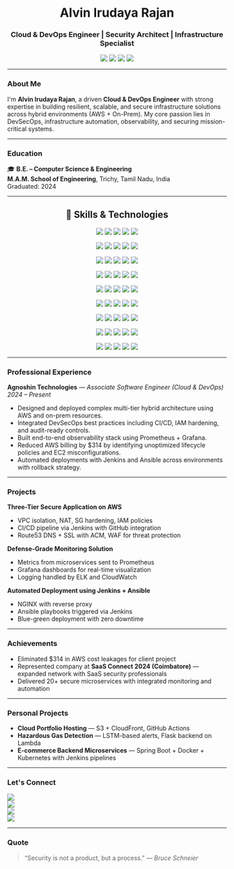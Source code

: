 <h1 align="center">Alvin Irudaya Rajan</h1>
<h3 align="center">Cloud & DevOps Engineer | Security Architect | Infrastructure Specialist</h3>

<p align="center">
  <img src="https://img.shields.io/badge/AWS-Cloud-orange?style=flat&logo=amazonaws&logoColor=white"/>
  <img src="https://img.shields.io/badge/Kubernetes-DevOps-blue?style=flat&logo=kubernetes&logoColor=white"/>
  <img src="https://img.shields.io/badge/On--Prem%20Infra-Expert-critical?style=flat&logo=server&logoColor=white"/>
  <img src="https://img.shields.io/badge/CyberSecurity-Defense-black?style=flat&logo=protonvpn&logoColor=white"/>
</p>

---

### About Me

I'm **Alvin Irudaya Rajan**, a driven **Cloud & DevOps Engineer** with strong expertise in building resilient, scalable, and secure infrastructure solutions across hybrid environments (AWS + On-Prem). My core passion lies in DevSecOps, infrastructure automation, observability, and securing mission-critical systems.

---

### Education

🎓 **B.E. – Computer Science & Engineering**  
**M.A.M. School of Engineering**, Trichy, Tamil Nadu, India  
Graduated: 2024

---

<h2 align="center">🚀 Skills & Technologies</h2>

<p align="center">
  <!-- ☁️ Cloud Platforms & Services -->
  <img src="https://img.shields.io/badge/AWS-Cloud-orange?style=flat&logo=amazonaws&logoColor=white" />
  <img src="https://img.shields.io/badge/Azure-Cloud-0078D4?style=flat&logo=microsoftazure&logoColor=white" />
  <img src="https://img.shields.io/badge/GCP-Google%20Cloud-4285F4?style=flat&logo=googlecloud&logoColor=white" />
  <img src="https://img.shields.io/badge/OpenStack-Cloud-ED1944?style=flat&logo=openstack&logoColor=white" />
  <img src="https://img.shields.io/badge/Cloudflare-CDN-F38020?style=flat&logo=cloudflare&logoColor=white" />
</p>

<p align="center">
  <!-- ⚙️ DevOps & Automation -->
  <img src="https://img.shields.io/badge/Docker-Container-2496ED?style=flat&logo=docker&logoColor=white" />
  <img src="https://img.shields.io/badge/Kubernetes-Orchestration-326CE5?style=flat&logo=kubernetes&logoColor=white" />
  <img src="https://img.shields.io/badge/Ansible-Automation-EE0000?style=flat&logo=ansible&logoColor=white" />
  <img src="https://img.shields.io/badge/Terraform-IaC-623CE4?style=flat&logo=terraform&logoColor=white" />
  <img src="https://img.shields.io/badge/Helm-K8s%20Charts-0F1689?style=flat&logo=helm&logoColor=white" />
</p>

<p align="center">
  <img src="https://img.shields.io/badge/NGINX-Web%20Server-009639?style=flat&logo=nginx&logoColor=white" />
  <img src="https://img.shields.io/badge/Apache-Server-D22128?style=flat&logo=apache&logoColor=white" />
  <img src="https://img.shields.io/badge/Jenkins-CICD-D24939?style=flat&logo=jenkins&logoColor=white" />
  <img src="https://img.shields.io/badge/GitHub%20Actions-Workflow-2088FF?style=flat&logo=githubactions&logoColor=white" />
  <img src="https://img.shields.io/badge/ArgoCD-CD-EF7B4D?style=flat&logo=argo&logoColor=white" />
</p>

<p align="center">
  <!-- 🔐 Security & DevSecOps -->
  <img src="https://img.shields.io/badge/VPN/IAM-Security-000000?style=flat&logo=protonvpn&logoColor=white" />
  <img src="https://img.shields.io/badge/WireGuard-VPN-88171A?style=flat&logo=wireguard&logoColor=white" />
  <img src="https://img.shields.io/badge/WAF/CDN-Protection-5A5A5A?style=flat&logo=cloudflare&logoColor=white" />
  <img src="https://img.shields.io/badge/SSL/TLS-Encrypted-0033A0?style=flat&logo=letsencrypt&logoColor=white" />
  <img src="https://img.shields.io/badge/SonarQube-Scanner-4E9BCD?style=flat&logo=sonarqube&logoColor=white" />
</p>

<p align="center">
  <!-- 📈 Monitoring & Observability -->
  <img src="https://img.shields.io/badge/Prometheus-Monitoring-E6522C?style=flat&logo=prometheus&logoColor=white" />
  <img src="https://img.shields.io/badge/Grafana-Dashboards-F46800?style=flat&logo=grafana&logoColor=white" />
  <img src="https://img.shields.io/badge/ELK-Stack-005571?style=flat&logo=elastic&logoColor=white" />
  <img src="https://img.shields.io/badge/Datadog-Metrics-632CA6?style=flat&logo=datadog&logoColor=white" />
  <img src="https://img.shields.io/badge/CloudWatch-Logs-FF4F8B?style=flat&logo=amazoncloudwatch&logoColor=white" />
</p>

<p align="center">
  <!-- 🛠️ Development & Scripting -->
  <img src="https://img.shields.io/badge/Java-Backend-007396?style=flat&logo=java&logoColor=white" />
  <img src="https://img.shields.io/badge/Python-Scripting-3776AB?style=flat&logo=python&logoColor=white" />
  <img src="https://img.shields.io/badge/Bash-Scripting-4EAA25?style=flat&logo=gnubash&logoColor=white" />
  <img src="https://img.shields.io/badge/JavaScript-Frontend-F7DF1E?style=flat&logo=javascript&logoColor=black" />
  <img src="https://img.shields.io/badge/.NET-Framework-512BD4?style=flat&logo=dotnet&logoColor=white" />
</p>

<p align="center">
  <!-- 🎨 Frontend & UI Frameworks -->
  <img src="https://img.shields.io/badge/React-JS-61DAFB?style=flat&logo=react&logoColor=black" />
  <img src="https://img.shields.io/badge/Angular-JS-DD0031?style=flat&logo=angular&logoColor=white" />
  <img src="https://img.shields.io/badge/Tailwind-CSS-38B2AC?style=flat&logo=tailwindcss&logoColor=white" />
  <img src="https://img.shields.io/badge/HTML5-Web-E34F26?style=flat&logo=html5&logoColor=white" />
  <img src="https://img.shields.io/badge/CSS3-Styling-1572B6?style=flat&logo=css3&logoColor=white" />
</p>

<p align="center">
  <!-- 🔄 CI/CD & Version Control -->
  <img src="https://img.shields.io/badge/Git-Versioning-F05032?style=flat&logo=git&logoColor=white" />
  <img src="https://img.shields.io/badge/GitHub-Code-181717?style=flat&logo=github&logoColor=white" />
  <img src="https://img.shields.io/badge/GitLab-Code-FC6D26?style=flat&logo=gitlab&logoColor=white" />
  <img src="https://img.shields.io/badge/Bitbucket-Code-0052CC?style=flat&logo=bitbucket&logoColor=white" />
  <img src="https://img.shields.io/badge/Azure%20DevOps-CICD-0078D7?style=flat&logo=azuredevops&logoColor=white" />
</p>

<p align="center">
  <!-- 🧰 Infrastructure & Platforms -->
  <img src="https://img.shields.io/badge/Linux-OS-FCC624?style=flat&logo=linux&logoColor=black" />
  <img src="https://img.shields.io/badge/Ubuntu-OS-E95420?style=flat&logo=ubuntu&logoColor=white" />
  <img src="https://img.shields.io/badge/CentOS-OS-262577?style=flat&logo=centos&logoColor=white" />
  <img src="https://img.shields.io/badge/Debian-OS-A81D33?style=flat&logo=debian&logoColor=white" />
  <img src="https://img.shields.io/badge/VMware-Virtualization-607078?style=flat&logo=vmware&logoColor=white" />
</p>


---

### Professional Experience

**Agnoshin Technologies** — *Associate Software Engineer (Cloud & DevOps)*  
*2024 – Present*

- Designed and deployed complex multi-tier hybrid architecture using AWS and on-prem resources.
- Integrated DevSecOps best practices including CI/CD, IAM hardening, and audit-ready controls.
- Built end-to-end observability stack using Prometheus + Grafana.
- Reduced AWS billing by $314 by identifying unoptimized lifecycle policies and EC2 misconfigurations.
- Automated deployments with Jenkins and Ansible across environments with rollback strategy.

---

### Projects

**Three-Tier Secure Application on AWS**  
- VPC isolation, NAT, SG hardening, IAM policies  
- CI/CD pipeline via Jenkins with GitHub integration  
- Route53 DNS + SSL with ACM, WAF for threat protection  

**Defense-Grade Monitoring Solution**  
- Metrics from microservices sent to Prometheus  
- Grafana dashboards for real-time visualization  
- Logging handled by ELK and CloudWatch  

**Automated Deployment using Jenkins + Ansible**  
- NGINX with reverse proxy  
- Ansible playbooks triggered via Jenkins  
- Blue-green deployment with zero downtime  

---

### Achievements

- Eliminated $314 in AWS cost leakages for client project  
- Represented company at **SaaS Connect 2024 (Coimbatore)** — expanded network with SaaS security professionals  
- Delivered 20+ secure microservices with integrated monitoring and automation

---

### Personal Projects

- **Cloud Portfolio Hosting** — S3 + CloudFront, GitHub Actions  
- **Hazardous Gas Detection** — LSTM-based alerts, Flask backend on Lambda  
- **E-commerce Backend Microservices** — Spring Boot + Docker + Kubernetes with Jenkins pipelines  

---

### Let's Connect

<a href="mailto:alvinirudayarajan@gmail.com"><img src="https://img.shields.io/badge/Email-Contact-red?style=flat&logo=gmail&logoColor=white" /></a>  
<a href="https://www.linkedin.com/in/allwin-iruthaya-rajan"><img src="https://img.shields.io/badge/LinkedIn-Profile-blue?style=flat&logo=linkedin&logoColor=white" /></a>  
<a href="https://wa.me/91XXXXXXXXXX"><img src="https://img.shields.io/badge/WhatsApp-Message-25D366?style=flat&logo=whatsapp&logoColor=white" /></a>  
<a href="https://www.youtube.com/@yourchannel"><img src="https://img.shields.io/badge/YouTube-Subscribe-red?style=flat&logo=youtube&logoColor=white" /></a>  

---

### Quote

> “Security is not a product, but a process.” — *Bruce Schneier*
